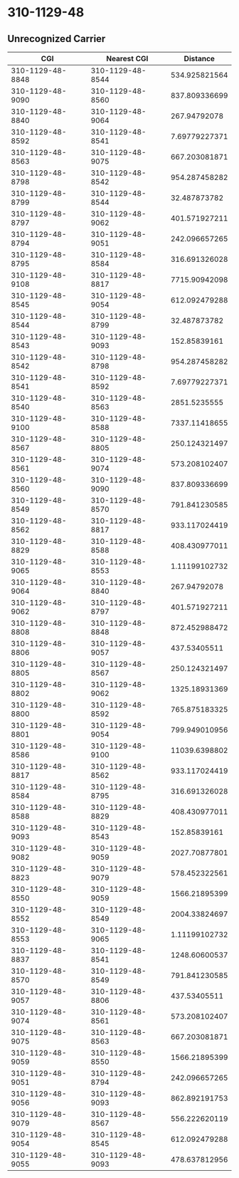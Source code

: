 # 310-1129-48
## Unrecognized Carrier


| CGI | Nearest CGI | Distance |
|-----|-------------|----------|
| 310-1129-48-8848 | 310-1129-48-8544 | 534.925821564 |
| 310-1129-48-9090 | 310-1129-48-8560 | 837.809336699 |
| 310-1129-48-8840 | 310-1129-48-9064 | 267.94792078 |
| 310-1129-48-8592 | 310-1129-48-8541 | 7.69779227371 |
| 310-1129-48-8563 | 310-1129-48-9075 | 667.203081871 |
| 310-1129-48-8798 | 310-1129-48-8542 | 954.287458282 |
| 310-1129-48-8799 | 310-1129-48-8544 | 32.487873782 |
| 310-1129-48-8797 | 310-1129-48-9062 | 401.571927211 |
| 310-1129-48-8794 | 310-1129-48-9051 | 242.096657265 |
| 310-1129-48-8795 | 310-1129-48-8584 | 316.691326028 |
| 310-1129-48-9108 | 310-1129-48-8817 | 7715.90942098 |
| 310-1129-48-8545 | 310-1129-48-9054 | 612.092479288 |
| 310-1129-48-8544 | 310-1129-48-8799 | 32.487873782 |
| 310-1129-48-8543 | 310-1129-48-9093 | 152.85839161 |
| 310-1129-48-8542 | 310-1129-48-8798 | 954.287458282 |
| 310-1129-48-8541 | 310-1129-48-8592 | 7.69779227371 |
| 310-1129-48-8540 | 310-1129-48-8563 | 2851.5235555 |
| 310-1129-48-9100 | 310-1129-48-8588 | 7337.11418655 |
| 310-1129-48-8567 | 310-1129-48-8805 | 250.124321497 |
| 310-1129-48-8561 | 310-1129-48-9074 | 573.208102407 |
| 310-1129-48-8560 | 310-1129-48-9090 | 837.809336699 |
| 310-1129-48-8549 | 310-1129-48-8570 | 791.841230585 |
| 310-1129-48-8562 | 310-1129-48-8817 | 933.117024419 |
| 310-1129-48-8829 | 310-1129-48-8588 | 408.430977011 |
| 310-1129-48-9065 | 310-1129-48-8553 | 1.11199102732 |
| 310-1129-48-9064 | 310-1129-48-8840 | 267.94792078 |
| 310-1129-48-9062 | 310-1129-48-8797 | 401.571927211 |
| 310-1129-48-8808 | 310-1129-48-8848 | 872.452988472 |
| 310-1129-48-8806 | 310-1129-48-9057 | 437.53405511 |
| 310-1129-48-8805 | 310-1129-48-8567 | 250.124321497 |
| 310-1129-48-8802 | 310-1129-48-9062 | 1325.18931369 |
| 310-1129-48-8800 | 310-1129-48-8592 | 765.875183325 |
| 310-1129-48-8801 | 310-1129-48-9054 | 799.949010956 |
| 310-1129-48-8586 | 310-1129-48-9100 | 11039.6398802 |
| 310-1129-48-8817 | 310-1129-48-8562 | 933.117024419 |
| 310-1129-48-8584 | 310-1129-48-8795 | 316.691326028 |
| 310-1129-48-8588 | 310-1129-48-8829 | 408.430977011 |
| 310-1129-48-9093 | 310-1129-48-8543 | 152.85839161 |
| 310-1129-48-9082 | 310-1129-48-9059 | 2027.70877801 |
| 310-1129-48-8823 | 310-1129-48-9079 | 578.452322561 |
| 310-1129-48-8550 | 310-1129-48-9059 | 1566.21895399 |
| 310-1129-48-8552 | 310-1129-48-8549 | 2004.33824697 |
| 310-1129-48-8553 | 310-1129-48-9065 | 1.11199102732 |
| 310-1129-48-8837 | 310-1129-48-8541 | 1248.60600537 |
| 310-1129-48-8570 | 310-1129-48-8549 | 791.841230585 |
| 310-1129-48-9057 | 310-1129-48-8806 | 437.53405511 |
| 310-1129-48-9074 | 310-1129-48-8561 | 573.208102407 |
| 310-1129-48-9075 | 310-1129-48-8563 | 667.203081871 |
| 310-1129-48-9059 | 310-1129-48-8550 | 1566.21895399 |
| 310-1129-48-9051 | 310-1129-48-8794 | 242.096657265 |
| 310-1129-48-9056 | 310-1129-48-9093 | 862.892191753 |
| 310-1129-48-9079 | 310-1129-48-8567 | 556.222620119 |
| 310-1129-48-9054 | 310-1129-48-8545 | 612.092479288 |
| 310-1129-48-9055 | 310-1129-48-9093 | 478.637812956 |
